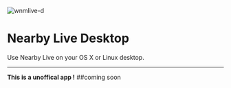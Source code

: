 ![wnmlive-d](https://cloud.githubusercontent.com/assets/6250203/9152547/d32247a4-3e1c-11e5-8199-4c203c322c04.jpg)

# Nearby Live Desktop
Use Nearby Live on your OS X or Linux desktop.

***
**This is a unoffical app !**
##coming soon

